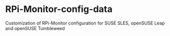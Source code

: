 # RPi-Monitor-config-data
Customization of RPi-Monitor configuration for SUSE SLES, openSUSE Leap and openSUSE Tumbleweed
